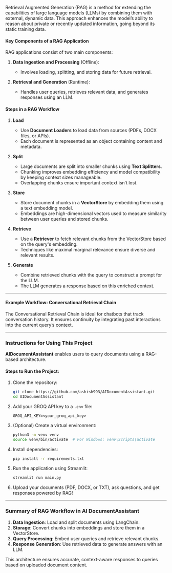
Retrieval Augmented Generation (RAG) is a method for extending the capabilities of large language models (LLMs) by combining them with external, dynamic data. This approach enhances the model’s ability to reason about private or recently updated information, going beyond its static training data.  

#### Key Components of a RAG Application  
RAG applications consist of two main components:  

1. **Data Ingestion and Processing** (Offline):  
   - Involves loading, splitting, and storing data for future retrieval.  

2. **Retrieval and Generation** (Runtime):  
   - Handles user queries, retrieves relevant data, and generates responses using an LLM.  

#### Steps in a RAG Workflow  

1. **Load**  
   - Use **Document Loaders** to load data from sources (PDFs, DOCX files, or APIs).  
   - Each document is represented as an object containing content and metadata.  

2. **Split**  
   - Large documents are split into smaller chunks using **Text Splitters**.  
   - Chunking improves embedding efficiency and model compatibility by keeping context sizes manageable.  
   - Overlapping chunks ensure important context isn’t lost.  

3. **Store**  
   - Store document chunks in a **VectorStore** by embedding them using a text embedding model.  
   - Embeddings are high-dimensional vectors used to measure similarity between user queries and stored chunks.  

4. **Retrieve**  
   - Use a **Retriever** to fetch relevant chunks from the VectorStore based on the query's embedding.  
   - Techniques like maximal marginal relevance ensure diverse and relevant results.  

5. **Generate**  
   - Combine retrieved chunks with the query to construct a prompt for the LLM.  
   - The LLM generates a response based on this enriched context.  

---

#### Example Workflow: Conversational Retrieval Chain  
The Conversational Retrieval Chain is ideal for chatbots that track conversation history. It ensures continuity by integrating past interactions into the current query’s context.  

---

### Instructions for Using This Project  

**AIDocumentAssistant** enables users to query documents using a RAG-based architecture.  

#### Steps to Run the Project:  

1. Clone the repository:  
   ```bash
   git clone https://github.com/ashish993/AIDocumentAssistant.git
   cd AIDocumentAssistant
   ```  

2. Add your GROQ API key to a `.env` file:  
   ```env
   GROQ_API_KEY=<your_groq_api_key>
   ```  

3. (Optional) Create a virtual environment:  
   ```bash
   python3 -m venv venv
   source venv/bin/activate  # For Windows: venv\Scripts\activate
   ```  

4. Install dependencies:  
   ```bash
   pip install -r requirements.txt
   ```  

5. Run the application using Streamlit:  
   ```bash
   streamlit run main.py
   ```  

6. Upload your documents (PDF, DOCX, or TXT), ask questions, and get responses powered by RAG!  

---

### Summary of RAG Workflow in AI DocumentAssistant  
1. **Data Ingestion**: Load and split documents using LangChain.  
2. **Storage**: Convert chunks into embeddings and store them in a VectorStore.  
3. **Query Processing**: Embed user queries and retrieve relevant chunks.  
4. **Response Generation**: Use retrieved data to generate answers with an LLM.  

This architecture ensures accurate, context-aware responses to queries based on uploaded document content.

